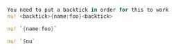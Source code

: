 
```rust
You need to put a backtick in order for this to work
nu! <backtick>{name:foo}<backtick>
```

```rust
nu! `{name:foo}`
```

```rust
nu! `$nu`
```
